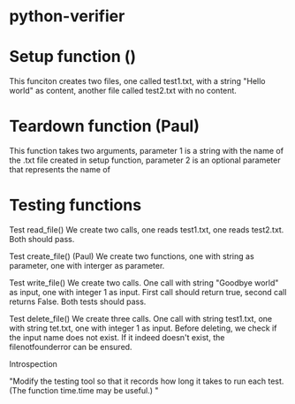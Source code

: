 # python-verifier



# Setup function ()

This funciton creates two files, one called test1.txt, with a string "Hello world" as content, another file called test2.txt with no content.


# Teardown function (Paul)

This function takes two arguments, parameter 1 is a string with the name of the .txt file created in setup function, parameter 2 is an optional parameter that represents the name of 


# Testing functions

Test read_file()
We create two calls, one reads test1.txt, one reads test2.txt. Both should pass. 


Test create_file() (Paul)
We create two functions, one with string as parameter, one with interger as parameter. 


Test write_file()
We create two calls. One call with string "Goodbye world" as input, one with integer 1 as input. First call should return true, second call returns False. Both tests should pass.

Test delete_file()
We create three calls. One call with string test1.txt, one with string tet.txt, one with integer 1 as input. 
Before deleting, we check if the input name does not exist. If it indeed doesn't exist, the filenotfounderror can be ensured.


Introspection




"Modify the testing tool so that it records how long it takes to run each test. (The function time.time may be useful.)
"


